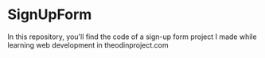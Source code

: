 # SignUpForm
In this repository, you'll find the code of a sign-up form project I made while learning web development in theodinproject.com
